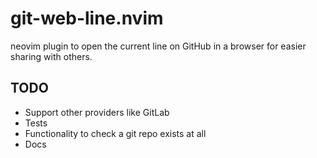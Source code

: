 # git-web-line.nvim

neovim plugin to open the current line on GitHub in a browser for easier sharing with others.

## TODO

- Support other providers like GitLab
- Tests
- Functionality to check a git repo exists at all
- Docs
